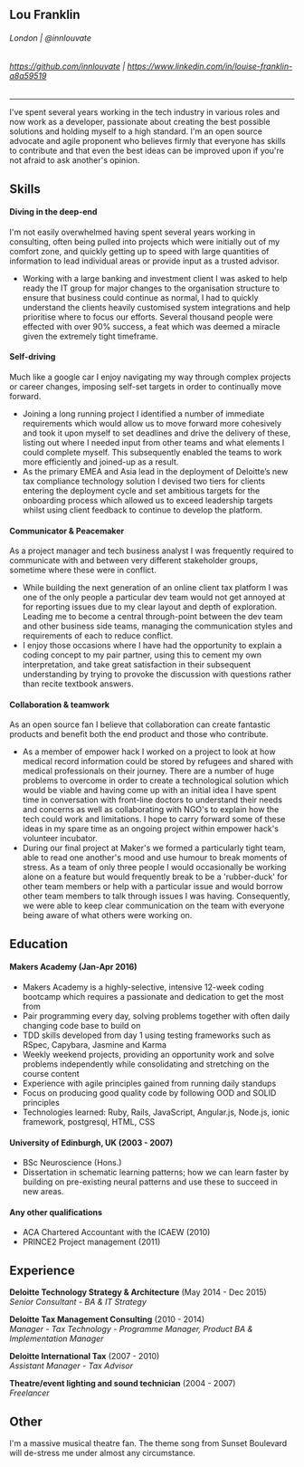 ## Lou Franklin
###### London | @innlouvate
###### https://github.com/innlouvate | https://www.linkedin.com/in/louise-franklin-a8a59519
----

I've spent several years working in the tech industry in various roles and now work as a developer, passionate about creating the best possible solutions and holding myself to a high standard. I'm an open source advocate and agile proponent who believes firmly that everyone has skills to contribute and that even the best ideas can be improved upon if you're not afraid to ask another's opinion.

## Skills

#### Diving in the deep-end
I'm not easily overwhelmed having spent several years working in consulting, often being pulled into projects which were initially out of my comfort zone, and quickly getting up to speed with large quantities of information to lead individual areas or provide input as a trusted advisor.
- Working with a large banking and investment client I was asked to help ready the IT group for major changes to the organisation structure to ensure that business could continue as normal, I had to quickly understand the clients heavily customised system integrations and help prioritise where to focus our efforts. Several thousand people were effected with over 90% success, a feat which was deemed a miracle given the extremely tight timeframe.

#### Self-driving
Much like a google car I enjoy navigating my way through complex projects or career changes, imposing self-set targets in order to continually move forward.
- Joining a long running project I identified a number of immediate requirements which would allow us to move forward more cohesively and took it upon myself to set deadlines and drive the delivery of these, listing out where I needed input from other teams and what elements I could complete myself. This subsequently enabled the teams to work more efficiently and joined-up as a result.
- As the primary EMEA and Asia lead in the deployment of Deloitte’s new tax compliance technology solution I devised two tiers for clients entering the deployment cycle and set ambitious targets for the onboarding process which allowed us to exceed leadership targets whilst using client feedback to continue to develop the platform.

#### Communicator & Peacemaker
As a project manager and tech business analyst I was frequently required to communicate with and between very different stakeholder groups, sometime where these were in conflict.
- While building the next generation of an online client tax platform I was one of the only people a particular dev team would not get annoyed at for reporting issues due to my clear layout and depth of exploration. Leading me to become a central through-point between the dev team and other business side teams, managing the communication styles and requirements of each to reduce conflict.
- I enjoy those occasions where I have had the opportunity to explain a coding concept to my pair partner, using this to cement my own interpretation, and take great satisfaction in their subsequent understanding by trying to provoke the discussion with questions rather than recite textbook answers.

#### Collaboration & teamwork
As an open source fan I believe that collaboration can create fantastic products and benefit both the end product and those who contribute.
- As a member of empower hack I worked on a project to look at how medical record information could be stored by refugees and shared with medical professionals on their journey. There are a number of huge problems to overcome in order to create a technological solution which would be viable and having come up with an initial idea I have spent time in conversation with front-line doctors to understand their needs and concerns as well as collaborating with NGO's to explain how the tech could work and limitations. I hope to carry forward some of these ideas in my spare time as an ongoing project within empower hack's volunteer incubator.
- During our final project at Maker's we formed a particularly tight team, able to read one another's mood and use humour to break moments of stress. As a team of only three people I would occasionally be working alone on a feature but would frequently break to be a 'rubber-duck' for other team members or help with a particular issue and would borrow other team members to talk through issues I was having. Consequently, we were able to keep clear communication on the team with everyone being aware of what others were working on.

## Education

#### Makers Academy (Jan-Apr 2016)

- Makers Academy is a highly-selective, intensive 12-week coding bootcamp which requires a passionate and dedication to get the most from
- Pair programming every day, solving problems together with often daily changing code base to build on
- TDD skills developed from day 1 using testing frameworks such as RSpec, Capybara, Jasmine and Karma
- Weekly weekend projects, providing an opportunity work and solve problems independently while consolidating and stretching on the course content
- Experience with agile principles gained from running daily standups
- Focus on producing good quality code by following OOD and SOLID principles
- Technologies learned: Ruby, Rails, JavaScript, Angular.js, Node.js, ionic framework, postgresql, HTML, CSS

#### University of Edinburgh, UK (2003 - 2007)

- BSc Neuroscience (Hons.)
- Dissertation in schematic learning patterns; how we can learn faster by building on pre-existing neural patterns and use these to succeed in new areas.

#### Any other qualifications

 - ACA Chartered Accountant with the ICAEW (2010)
 - PRINCE2 Project management (2011)

## Experience

**Deloitte Technology Strategy & Architecture** (May 2014 - Dec 2015)    
*Senior Consultant - BA & IT Strategy*  

**Deloitte Tax Management Consulting** (2010 - 2014)   
*Manager - Tax Technology - Programme Manager, Product BA & Implementation Manager*

**Deloitte International Tax** (2007 - 2010)   
*Assistant Manager - Tax Advisor*

**Theatre/event lighting and sound technician** (2004 - 2007)   
*Freelancer*

## Other

I'm a massive musical theatre fan. The theme song from Sunset Boulevard will de-stress me under almost any circumstance.
